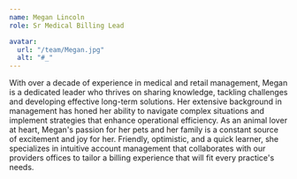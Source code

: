 ```yaml
---
name: Megan Lincoln
role: Sr Medical Billing Lead

avatar:
  url: "/team/Megan.jpg"
  alt: "#_"
---
```


With over a decade of experience in medical and retail management, Megan is a dedicated leader who thrives on sharing knowledge, tackling challenges and developing effective long-term solutions. Her extensive background in management has honed her ability to navigate complex situations and implement strategies that enhance operational efficiency. As an animal lover at heart, Megan's passion for her pets and her family is a constant source of excitement and joy for her. Friendly, optimistic, and a quick learner, she specializes in intuitive account management that collaborates with our providers offices to tailor a billing experience that will fit every practice's needs.
